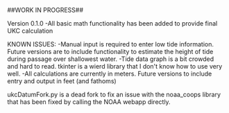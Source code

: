 ##WORK IN PROGRESS##

Version 0.1.0
-All basic math functionality has been added to provide final UKC calculation

KNOWN ISSUES:
-Manual input is required to enter low tide information. Future versions are to include functionality to estimate the height of tide during passage over shallowest water.
-Tide data graph is a bit crowded and hard to read. tkinter is a wierd library that I don't know how to use very well.
-All calculations are currently in meters. Future versions to include entry and output in feet (and fathoms)

ukcDatumFork.py is a dead fork to fix an issue with the noaa_coops library that has been fixed by calling the NOAA webapp directly.
